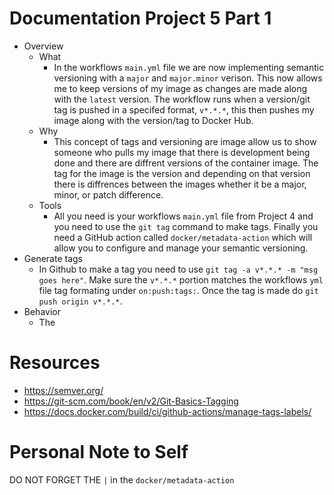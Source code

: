 # Documentation Project 5 Part 1
  - Overview
    - What
      - In the workflows `main.yml` file we are now implementing semantic versioning with a `major` and `major.minor` verison. This now allows me to keep versions of my image as changes are made along with the `latest` version. The workflow runs when a version/git tag is pushed in a specifed format, `v*.*.*`, this then pushes my image along with the version/tag to Docker Hub.
    - Why
      - This concept of tags and versioning are image allow us to show someone who pulls my image that there is development being done and there are diffrent versions of the container image. The tag for the image is the version and depending on that version there is diffrences between the images whether it be a major, minor, or patch difference.
    - Tools
      - All you need is your workflows `main.yml` file from Project 4 and you need to use the `git tag` command to make tags. Finally you need a GitHub action called `docker/metadata-action` which will allow you to configure and manage your semantic versioning.
  - Generate tags
    - In Github to make a tag you need to use `git tag -a v*.*.* -m "msg goes here"`. Make sure the `v*.*.*` portion matches the workflows `yml` file tag formating under `on:push:tags:`. Once the tag is made do `git push origin v*.*.*`.
  - Behavior
    - The  
    
# Resources
 - https://semver.org/
 - https://git-scm.com/book/en/v2/Git-Basics-Tagging
 - https://docs.docker.com/build/ci/github-actions/manage-tags-labels/

# Personal Note to Self
DO NOT FORGET THE `|` in the `docker/metadata-action`
